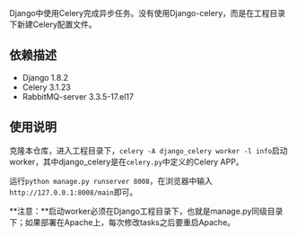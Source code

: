 Django中使用Celery完成异步任务。没有使用Django-celery，而是在工程目录下新建Celery配置文件。

## 依赖描述

- Django 1.8.2
- Celery 3.1.23
- RabbitMQ-server 3.3.5-17.el17

## 使用说明

克隆本仓库，进入工程目录下，`celery -A django_celery worker -l info`启动worker，其中django_celery是在`celery.py`中定义的Celery APP。

运行`python manage.py runserver 8008`，在浏览器中输入`http://127.0.0.1:8008/main`即可。

**注意：**启动worker必须在Django工程目录下，也就是manage.py同级目录下；如果部署在Apache上，每次修改tasks之后要重启Apache。
